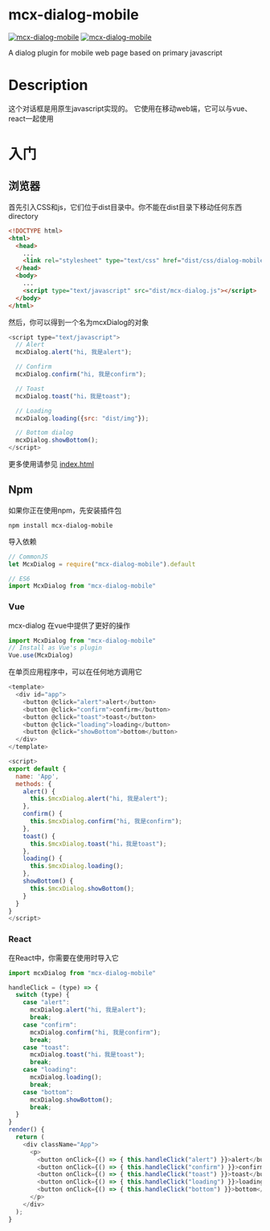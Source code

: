 # mcx-dialog-mobile

<p>
  <a href="https://github.com/code-mcx/mcx-dialog-mobile"><img src="https://img.shields.io/badge/language-javascript-green.svg" alt="mcx-dialog-mobile"></a>
  <a href="https://github.com/code-mcx/mcx-dialog-mobile"><img src="https://img.shields.io/badge/npm-v0.0.1-blue.svg" alt="mcx-dialog-mobile"></a>
</p>

A dialog plugin for mobile web page based on primary javascript

# Description

这个对话框是用原生javascript实现的。 它使用在移动web端，它可以与vue、react一起使用

# 入门

## 浏览器

首先引入CSS和js，它们位于dist目录中。你不能在dist目录下移动任何东西directory

```html
<!DOCTYPE html>
<html>
  <head>
    ...
    <link rel="stylesheet" type="text/css" href="dist/css/dialog-mobile.css"/>
  </head>
  <body>
    ...
    <script type="text/javascript" src="dist/mcx-dialog.js"></script>
  </body>
</html>
```

然后，你可以得到一个名为mcxDialog的对象

```javascript
<script type="text/javascript">
  // Alert
  mcxDialog.alert("hi, 我是alert");

  // Confirm
  mcxDialog.confirm("hi, 我是confirm");

  // Toast
  mcxDialog.toast("hi，我是toast");

  // Loading
  mcxDialog.loading({src: "dist/img"});

  // Bottom dialog
  mcxDialog.showBottom();
</script>
```
更多使用请参见 [index.html](https://github.com/code-mcx/mcx-dialog-mobile/blob/master/index.html)

## Npm

如果你正在使用npm，先安装插件包

```
npm install mcx-dialog-mobile
```

导入依赖

```javascript
// CommonJS
let McxDialog = require("mcx-dialog-mobile").default

// ES6
import McxDialog from "mcx-dialog-mobile"
```

### Vue

mcx-dialog 在vue中提供了更好的操作

```javascript
import McxDialog from "mcx-dialog-mobile"
// Install as Vue's plugin
Vue.use(McxDialog)
```

在单页应用程序中，可以在任何地方调用它

```javascript
<template>
  <div id="app">
    <button @click="alert">alert</button>
    <button @click="confirm">confirm</button>
    <button @click="toast">toast</button>
    <button @click="loading">loading</button>
    <button @click="showBottom">bottom</button>
  </div>
</template>

<script>
export default {
  name: 'App',
  methods: {
    alert() {
      this.$mcxDialog.alert("hi, 我是alert");
    },
    confirm() {
      this.$mcxDialog.confirm("hi, 我是confirm");
    },
    toast() {
      this.$mcxDialog.toast("hi，我是toast");
    },
    loading() {
      this.$mcxDialog.loading();
    },
    showBottom() {
      this.$mcxDialog.showBottom();
    }
  }
}
</script>
```
### React

在React中，你需要在使用时导入它

```javascript
import mcxDialog from "mcx-dialog-mobile"
```

```javascript
handleClick = (type) => {
  switch (type) {
    case "alert":
      mcxDialog.alert("hi, 我是alert");
      break;
    case "confirm":
      mcxDialog.confirm("hi, 我是confirm");
      break;
    case "toast":
      mcxDialog.toast("hi，我是toast");
      break;
    case "loading":
      mcxDialog.loading();
      break;
    case "bottom":
      mcxDialog.showBottom();
      break;
  }
}
render() {
  return (
    <div className="App">
      <p>
        <button onClick={() => { this.handleClick("alert") }}>alert</button>
        <button onClick={() => { this.handleClick("confirm") }}>confirm</button>
        <button onClick={() => { this.handleClick("toast") }}>toast</button>
        <button onClick={() => { this.handleClick("loading") }}>loading</button>
        <button onClick={() => { this.handleClick("bottom") }}>bottom</button>
      </p>
    </div>
  );
}
```
